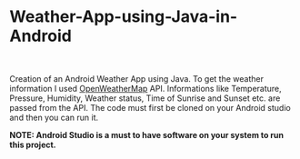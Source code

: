# Weather-App-using-Java-in-Android

<!-- <img  src='https://blog.frsarker.com/wp-content/uploads/2020/06/Weather-App-Design.jpg' > -->

<br>
<p>Creation of an Android Weather App using Java.
To get the weather information I used <a href="https://openweathermap.org" target="_blank">OpenWeatherMap</a> API. 
Informations like Temperature, Pressure, Humidity, Weather status, Time of Sunrise and Sunset etc. are passed from the API. The code must first be cloned on your Android studio and then you can run it.</p>
<!-- <p>Visit the blog post on <a href="https://blog.frsarker.com/java/create-a-weather-app-using-java-in-android.html" target="_blank"> -->
<b>NOTE: Android Studio is a must to have software on your system to run this project.</b>
</a>
</p>


<!-- <br><h2>Get an API key from OpenWeatherMap</h2> -->
<!-- <p>For retrieving data we have used <strong>OpenWeatherAPI</strong>, and we will be needing an API key for it. Before proceeding please get an API key by registering. You can either follow the attached video above or steps below.</p>
<ol>
<li>Create a New Account from <a title="Create new account" href="https://home.openweathermap.org/users/sign_up" target="_blank" rel="noopener">here</a>.</li>
<li>After login go to <a title="Get the API key" href="https://home.openweathermap.org/api_keys" target="_blank" rel="noopener">here</a> to get the API Key.</li>
</ol> -->

<!-- <br><h2>Getting weather information using Latitude & Longitude</h2>
<p>Suppose you want to request weather information using a <strong>Latitude</strong> &amp; <strong>Longitude</strong> of a place, then you should use:</p>
<pre>String response = HttpRequest.excuteGet("https://api.openweathermap.org/data/2.5/weather?lat=" + LAT + "&lon=" + LON + "&units=metric&appid=" + API);</pre>
<p>where LAT and LON will be the Latitude &amp; Longitude respectively. If you want to implement this project to display weather
information of user's current location you'll just need detect the current latitude &amp; longitude. I've already posted an article on 
<a href="https://blog.frsarker.com/java/detect-current-latitude-and-longitude-using-java-in-android.html" target="_blank">
Detect Current Latitude & Longitude using Java in Android
</a>
</p>
 -->
